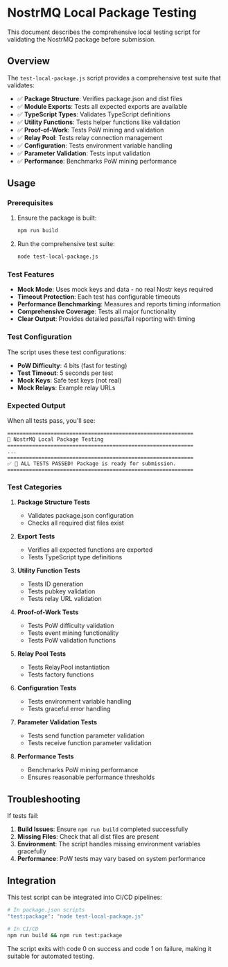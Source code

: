 # NostrMQ Local Package Testing

This document describes the comprehensive local testing script for validating the NostrMQ package before submission.

## Overview

The `test-local-package.js` script provides a comprehensive test suite that validates:

- ✅ **Package Structure**: Verifies package.json and dist files
- ✅ **Module Exports**: Tests all expected exports are available
- ✅ **TypeScript Types**: Validates TypeScript definitions
- ✅ **Utility Functions**: Tests helper functions like validation
- ✅ **Proof-of-Work**: Tests PoW mining and validation
- ✅ **Relay Pool**: Tests relay connection management
- ✅ **Configuration**: Tests environment variable handling
- ✅ **Parameter Validation**: Tests input validation
- ✅ **Performance**: Benchmarks PoW mining performance

## Usage

### Prerequisites

1. Ensure the package is built:

   ```bash
   npm run build
   ```

2. Run the comprehensive test suite:
   ```bash
   node test-local-package.js
   ```

### Test Features

- **Mock Mode**: Uses mock keys and data - no real Nostr keys required
- **Timeout Protection**: Each test has configurable timeouts
- **Performance Benchmarking**: Measures and reports timing information
- **Comprehensive Coverage**: Tests all major functionality
- **Clear Output**: Provides detailed pass/fail reporting with timing

### Test Configuration

The script uses these test configurations:

- **PoW Difficulty**: 4 bits (fast for testing)
- **Test Timeout**: 5 seconds per test
- **Mock Keys**: Safe test keys (not real)
- **Mock Relays**: Example relay URLs

### Expected Output

When all tests pass, you'll see:

```
============================================================
🧪 NostrMQ Local Package Testing
============================================================
...
============================================================
✅ 🎉 ALL TESTS PASSED! Package is ready for submission.
============================================================
```

### Test Categories

1. **Package Structure Tests**

   - Validates package.json configuration
   - Checks all required dist files exist

2. **Export Tests**

   - Verifies all expected functions are exported
   - Tests TypeScript type definitions

3. **Utility Function Tests**

   - Tests ID generation
   - Tests pubkey validation
   - Tests relay URL validation

4. **Proof-of-Work Tests**

   - Tests PoW difficulty validation
   - Tests event mining functionality
   - Tests PoW validation functions

5. **Relay Pool Tests**

   - Tests RelayPool instantiation
   - Tests factory functions

6. **Configuration Tests**

   - Tests environment variable handling
   - Tests graceful error handling

7. **Parameter Validation Tests**

   - Tests send function parameter validation
   - Tests receive function parameter validation

8. **Performance Tests**
   - Benchmarks PoW mining performance
   - Ensures reasonable performance thresholds

## Troubleshooting

If tests fail:

1. **Build Issues**: Ensure `npm run build` completed successfully
2. **Missing Files**: Check that all dist files are present
3. **Environment**: The script handles missing environment variables gracefully
4. **Performance**: PoW tests may vary based on system performance

## Integration

This test script can be integrated into CI/CD pipelines:

```bash
# In package.json scripts
"test:package": "node test-local-package.js"

# In CI/CD
npm run build && npm run test:package
```

The script exits with code 0 on success and code 1 on failure, making it suitable for automated testing.
